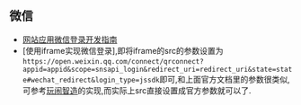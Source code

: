 ## 微信
- [网站应用微信登录开发指南](https://open.weixin.qq.com/cgi-bin/showdocument?action=dir_list&t=resource/res_list&verify=1&id=open1419316505&token=&lang=zh_CN)
- [使用iframe实现微信登录],即将iframe的src的参数设置为`https://open.weixin.qq.com/connect/qrconnect?appid=appid&scope=snsapi_login&redirect_uri=redirect_uri&state=state#wechat_redirect&login_type=jssdk`即可,和上面官方文档里的参数很类似,可参考[玩闹智造](http://www.1now.com/auth/login)的实现,而实际上src直接设置成官方参数就可以了.
